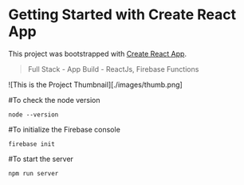 # Getting Started with Create React App

This project was bootstrapped with [Create React App](https://github.com/facebook/create-react-app).

> Full Stack - App Build - ReactJs, Firebase Functions

![This is the Project Thumbnail][./images/thumb.png]

#To check the node version

```
node --version
```

#To initialize the Firebase console

```
firebase init
```

#To start the server

```
npm run server
```

